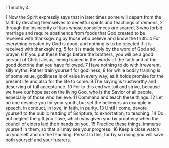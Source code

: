 I Timothy 4

1	Now the Spirit expressly says that in later times some will depart from the faith by devoting themselves to deceitful spirits and teachings of demons,
2	through the insincerity of liars whose consciences are seared,
3	who forbid marriage and require abstinence from foods that God created to be received with thanksgiving by those who believe and know the truth.
4	For everything created by God is good, and nothing is to be rejected if it is received with thanksgiving,
5	for it is made holy by the word of God and prayer.
6	If you put these things before the brothers, you will be a good servant of Christ Jesus, being trained in the words of the faith and of the good doctrine that you have followed.
7	Have nothing to do with irreverent, silly myths. Rather train yourself for godliness;
8	for while bodily training is of some value, godliness is of value in every way, as it holds promise for the present life and also for the life to come.
9	The saying is trustworthy and deserving of full acceptance.
10	For to this end we toil and strive, because we have our hope set on the living God, who is the Savior of all people, especially of those who believe.
11	Command and teach these things.
12	Let no one despise you for your youth, but set the believers an example in speech, in conduct, in love, in faith, in purity.
13	Until I come, devote yourself to the public reading of Scripture, to exhortation, to teaching.
14	Do not neglect the gift you have, which was given you by prophecy when the council of elders laid their hands on you.
15	Practice these things, immerse yourself in them, so that all may see your progress.
16	Keep a close watch on yourself and on the teaching. Persist in this, for by so doing you will save both yourself and your hearers.

